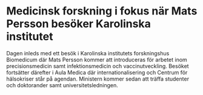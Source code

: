 # Medicinsk forskning i fokus när Mats Persson besöker Karolinska institutet

Dagen inleds med ett besök i Karolinska institutets forskningshus Biomedicum där Mats Persson kommer att introduceras för arbetet inom precisionsmedicin samt infektionsmedicin och vaccinutveckling. Besöket fortsätter därefter i Aula Medica där internationalisering och Centrum för hälsokriser står på agendan. Ministern kommer sedan att träffa studenter och doktorander samt universitetsledningen.
